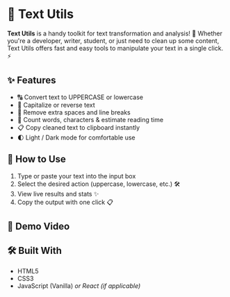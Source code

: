 

# 📝 Text Utils

**Text Utils** is a handy toolkit for text transformation and analysis! 🔧 Whether you're a developer, writer, student, or just need to clean up some content, Text Utils offers fast and easy tools to manipulate your text in a single click. ⚡

## ✨ Features

* 🔠 Convert text to UPPERCASE or lowercase
* 🔄 Capitalize or reverse text
* 🧹 Remove extra spaces and line breaks
* 🔢 Count words, characters & estimate reading time
* 📋 Copy cleaned text to clipboard instantly
* 🌓 Light / Dark mode for comfortable use

## 🚀 How to Use

1. Type or paste your text into the input box
2. Select the desired action (uppercase, lowercase, etc.) 🛠️
3. View live results and stats ✨
4. Copy the output with one click 📋

## 🎥 Demo Video


## 🛠️ Built With

* HTML5
* CSS3
* JavaScript (Vanilla) *or React (if applicable)*

